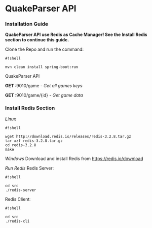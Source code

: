 # QuakeParser API #

### Installation Guide ###

**QuakeParser API use Redis as Cache Manager! See the Install Redis section to continue this guide.**


Clone the Repo and run the command:

```
#!shell

mvn clean install spring-boot:run
```

QuakeParser API 


**GET**        <host>:9010/game             - *Get all games keys*

**GET**        <host>:9010/game/{id}        - *Get game data*


### Install Redis Section ###
*Linux*

```
#!shell

wget http://download.redis.io/releases/redis-3.2.8.tar.gz
tar xzf redis-3.2.8.tar.gz
cd redis-3.2.8
make
```

*Windows*
Download and install Redis from https://redis.io/download

*Run Redis*
Redis Server:

```
#!shell

cd src
./redis-server
```


Redis Client:

```
#!shell

cd src
./redis-cli
```